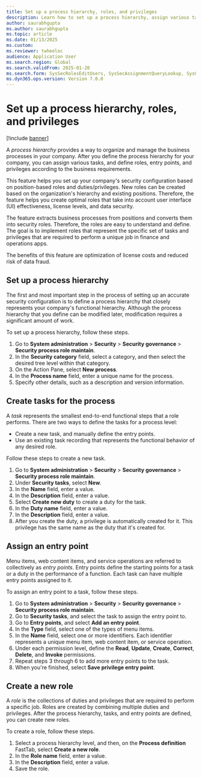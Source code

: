 ```yaml
--- 
title: Set up a process hierarchy, roles, and privileges
description: Learn how to set up a process hierarchy, assign various tasks, and define roles, entry points, and privileges.
author: saurabhgupta
ms.author: saurabhgupta
ms.topic: article
ms.date: 01/13/2025
ms.custom: 
ms.reviewer: twheeloc
audience: Application User
ms.search.region: Global
ms.search.validFrom: 2025-01-20
ms.search.form: SysSecRolesEditUsers, SysSecAssignmentQueryLookup, SysQueryForm, SysSecRoleExcludeUsers
ms.dyn365.ops.version: Version 7.0.0 
---
```


# Set up a process hierarchy, roles, and privileges

[!include [banner](../../../finance/includes/banner.md)]

A *process hierarchy* provides a way to organize and manage the business processes in your company. After you define the process hierarchy for your company, you can assign various tasks, and define roles, entry points, and privileges according to the business requirements.

This feature helps you set up your company's security configuration based on position-based roles and duties/privileges. New roles can be created based on the organization's hierarchy and existing positions. Therefore, the feature helps you create optimal roles that take into account user interface (UI) effectiveness, license levels, and data security.

The feature extracts business processes from positions and converts them into security roles. Therefore, the roles are easy to understand and define. The goal is to implement roles that represent the specific set of tasks and privileges that are required to perform a unique job in finance and operations apps.

The benefits of this feature are optimization of license costs and reduced risk of data fraud.

## Set up a process hierarchy 

The first and most important step in the process of setting up an accurate security configuration is to define a process hierarchy that closely represents your company's functional hierarchy. Although the process hierarchy that you define can be modified later, modification requires a significant amount of work.

To set up a process hierarchy, follow these steps.

1. Go to **System administration** \> **Security** \> **Security governance** \> **Security process role maintain**.
1. In the **Security category** field, select a category, and then select the desired tree level within that category.
1. On the Action Pane, select **New process**.
1. In the **Process name** field, enter a unique name for the process.
1. Specify other details, such as a description and version information.

## Create tasks for the process

A *task* represents the smallest end-to-end functional steps that a role performs. There are two ways to define the tasks for a process level:

- Create a new task, and manually define the entry points.
- Use an existing task recording that represents the functional behavior of any desired role.

Follow these steps to create a new task.

1. Go to **System administration** \> **Security** \> **Security governance** \> **Security process role maintain**.
1. Under **Security tasks**, select **New**.
1. In the **Name** field, enter a value.
1. In the **Description** field, enter a value.
1. Select **Create new duty** to create a duty for the task.
1. In the **Duty name** field, enter a value.
1. In the **Description** field, enter a value.
1. After you create the duty, a privilege is automatically created for it. This privilege has the same name as the duty that it's created for.

## Assign an entry point 

Menu items, web content items, and service operations are referred to collectively as *entry points*. Entry points define the starting points for a task or a duty in the performance of a function. Each task can have multiple entry points assigned to it.

To assign an entry point to a task, follow these steps.

1. Go to **System administration** \> **Security** \> **Security governance** \> **Security process role maintain**.
1. Go to **Security tasks**, and select the task to assign the entry point to.
1. Go to **Entry points**, and select **Add an entry point**.
1. In the **Type** field, select one of the types of menu items.
1. In the **Name** field, select one or more identifiers. Each identifier represents a unique menu item, web content item, or service operation.
1. Under each permission level, define the **Read**, **Update**, **Create**, **Correct**, **Delete**, and **Invoke** permissions.
1. Repeat steps 3 through 6 to add more entry points to the task.
1. When you're finished, select **Save privilege entry point**.

## Create a new role

A *role* is the collections of duties and privileges that are required to perform a specific job. Roles are created by combining multiple duties and privileges. After the process hierarchy, tasks, and entry points are defined, you can create new roles.

To create a role, follow these steps.

1. Select a process hierarchy level, and then, on the **Process definition** FastTab, select **Create a new role**.
1. In the **Role name** field, enter a value.
1. In the **Description** field, enter a value.
1. Save the role.
